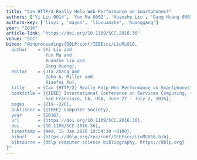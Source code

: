```yaml
---
title: "Can HTTP/2 Really Help Web Performance on Smartphones?"
authors: ['Yi Liu 0014', 'Yun Ma 0002', 'Xuanzhe Liu', 'Gang Huang 0001']
authors-key: ['liuyi', 'mayun', 'liuxuanzhe', 'huanggang']
year: "2016"
article-link: "https://doi.org/10.1109/SCC.2016.36"
venue: "SCC"
bibex: "@inproceedings{DBLP:conf/IEEEscc/LiuML016,
  author    = {Yi Liu and
               Yun Ma and
               Xuanzhe Liu and
               Gang Huang},
  editor    = {Jia Zhang and
               John A. Miller and
               Xiaofei Xu},
  title     = {Can {HTTP/2} Really Help Web Performance on Smartphones?},
  booktitle = {{IEEE} International Conference on Services Computing, {SCC} 2016,
               San Francisco, CA, USA, June 27 - July 2, 2016},
  pages     = {219--226},
  publisher = {{IEEE} Computer Society},
  year      = {2016},
  url       = {https://doi.org/10.1109/SCC.2016.36},
  doi       = {10.1109/SCC.2016.36},
  timestamp = {Wed, 15 Jan 2020 18:54:30 +0100},
  biburl    = {https://dblp.org/rec/conf/IEEEscc/LiuML016.bib},
  bibsource = {dblp computer science bibliography, https://dblp.org}
}"
---
```

